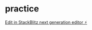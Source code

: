 # practice

[Edit in StackBlitz next generation editor ⚡️](https://stackblitz.com/~/github.com/vaibhav7000/practice)